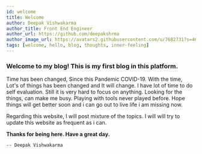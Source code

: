 ```yaml
---
id: welcome
title: Welcome
author: Deepak Vishwakarma
author_title: Front End Engineer
author_url: https://github.com/deepakshrma
author_image_url: https://avatars2.githubusercontent.com/u/7682731?s=460
tags: [welcome, hello, blog, thoughts, inner-feeling]
---
```


### Welcome to my blog! This is my first blog in this platform.

Time has been changed, Since this Pandemic COVID-19. With the time, Lot's of things has been changed and It will change. I have lot of time to do self evaluation. Still it is very hard to focus on anything. Looking for the things, can make me busy. Playing with tools never played before. Hope things will get better soon and i can go out to live life i am missing now.

Regarding this website, I will post mixture of the topics. I will will try to update this website as frequent as i can.

**Thanks for being here. Have a great day.**

`-- Deepak Vishwakarma`

<div className="powr-comments" id="93e7bc2a_1599917840" />
